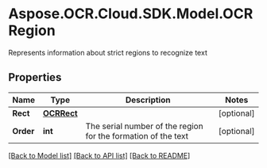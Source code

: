 # Aspose.OCR.Cloud.SDK.Model.OCRRegion
Represents information about strict regions to recognize text

## Properties

Name | Type | Description | Notes
------------ | ------------- | ------------- | -------------
**Rect** | [**OCRRect**](OCRRect.md) |  | [optional] 
**Order** | **int** | The serial number of the region for the formation of the text | [optional] 

[[Back to Model list]](../README.md#documentation-for-models) [[Back to API list]](../README.md#documentation-for-api-endpoints) [[Back to README]](../README.md)

